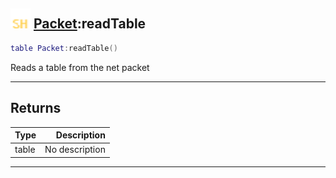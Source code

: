 ## <img src="../../.gitbook/assets/shared.png" width="32" height="32" /> [Packet](../packet/README.md):readTable

```lua
table Packet:readTable()
```

Reads a table from the net packet<br>

-----------------
## Returns

| Type   | Description |
| ------ | ----------: |
| table | No description |


--------
